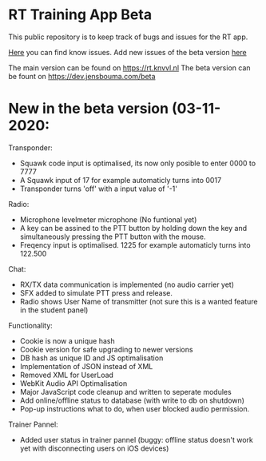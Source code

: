 # RT Training App Beta

This public repository is to keep track of bugs and issues for the RT app.

<a href="https://github.com/jensbouma/RT-issuetracker/issues" target="_blank">Here</a> you can find know issues.
Add new issues of the beta version <a href="https://github.com/jensbouma/RT-issuetracker/issues/new" target="_blank">here</a>


The main version can be found on https://rt.knvvl.nl
The beta version can be fount on https://dev.jensbouma.com/beta

# New in the beta version (03-11-2020:
Transponder:
- Squawk code input is optimalised, its now only posible to enter 0000 to 7777
- A Squawk input of 17 for example automaticly turns into 0017
- Transponder turns 'off' with a input value of '-1'

Radio:
- Microphone levelmeter microphone (No funtional yet)
- A key can be assined to the PTT button by holding down the key and simultaneously pressing the PTT button with the mouse.
- Freqency input is optimalised. 1225 for example automaticly turns into 122.500

Chat:
- RX/TX data communication is implemented (no audio carrier yet)
- SFX added to simulate PTT press and release.
- Radio shows User Name of transmitter (not sure this is a wanted feature in the student panel)

Functionality:
- Cookie is now a unique hash
- Cookie version for safe upgrading to newer versions
- DB hash as unique ID and JS optimalisation
- Implementation of JSON instead of XML
- Removed XML for UserLoad
- WebKit Audio API Optimalisation
- Major JavaScript code cleanup and written to seperate modules
- Add online/offline status to database (with write to db on shutdown)
- Pop-up instructions what to do, when user blocked audio permission.

Trainer Pannel:
- Added user status in trainer pannel (buggy: offline status doesn't work yet with disconnecting users on iOS devices)
